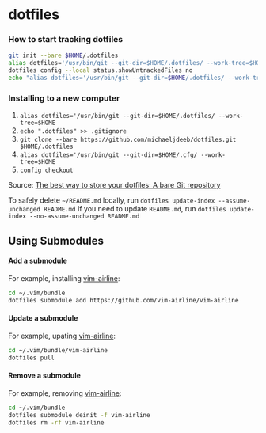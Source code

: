 # dotfiles

### How to start tracking dotfiles
```bash
git init --bare $HOME/.dotfiles
alias dotfiles='/usr/bin/git --git-dir=$HOME/.dotfiles/ --work-tree=$HOME'
dotfiles config --local status.showUntrackedFiles no
echo "alias dotfiles='/usr/bin/git --git-dir=$HOME/.dotfiles/ --work-tree=$HOME'" >> $HOME/.bashrc
```

### Installing to a new computer
1. `alias dotfiles='/usr/bin/git --git-dir=$HOME/.dotfiles/ --work-tree=$HOME`
2. `echo ".dotfiles" >> .gitignore`
3. `git clone --bare https://github.com/michaeljdeeb/dotfiles.git $HOME/.dotfiles`
4. `alias dotfiles='/usr/bin/git --git-dir=$HOME/.cfg/ --work-tree=$HOME`
5. `config checkout`

Source: [The best way to store your dotfiles: A bare Git repository](https://developer.atlassian.com/blog/2016/02/best-way-to-store-dotfiles-git-bare-repo/)

To safely delete `~/README.md` locally, run `dotfiles update-index --assume-unchanged README.md`
If you need to update `README.md`, run `dotfiles update-index --no-assume-unchanged README.md`

## Using Submodules

#### Add a submodule
For example, installing [vim-airline](https://github.com/vim-airline/vim-airline):
```bash
cd ~/.vim/bundle
dotfiles submodule add https://github.com/vim-airline/vim-airline
```

#### Update a submodule
For example, upating [vim-airline](https://github.com/vim-airline/vim-airline):
```bash
cd ~/.vim/bundle/vim-airline
dotfiles pull
```

#### Remove a submodule
For example, removing [vim-airline](https://github.com/vim-airline/vim-airline):
```bash
cd ~/.vim/bundle
dotfiles submodule deinit -f vim-airline
dotfiles rm -rf vim-airline
```

